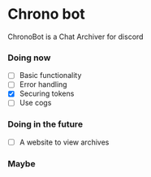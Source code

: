 # Chrono bot
ChronoBot is a Chat Archiver for discord

### Doing now
- [ ] Basic functionality
- [ ] Error handling
- [x] Securing tokens
- [ ] Use cogs
### Doing in the future
- [ ] A website to view archives
### Maybe
